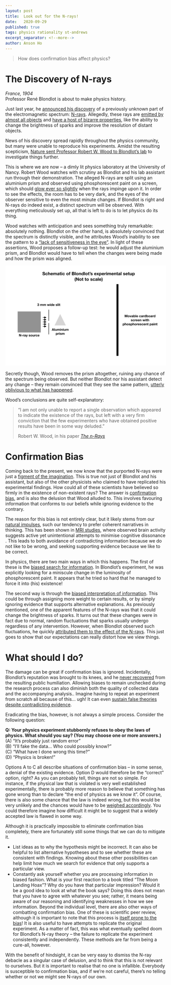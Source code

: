 ```yaml
---
layout: post
title:  Look out for the N-rays!
date:   2020-09-29
published: true
tags: physics rationality st-andrews
excerpt_separator: <!--more-->
author: Anson Ho
---
```


> How does confirmation bias affect physics? 

<!--more-->

# The Discovery of N-rays
*France, 1904*  
Professor René Blondlot is about to make physics history.

Just last year, he [announced his discovery](https://archive.org/details/nrayscollectiono00blonrich/page/n29/mode/2up) of a previously unknown part of the electromagnetic spectrum: [N-rays](https://www.wired.com/2014/09/fantastically-wrong-n-rays/)​. Allegedly, these rays are [emitted by almost all objects](https://doi.org/10.1119/1.11342) and [have a host of bizarre properties](https://doi.org/10.1119/1.10643), like the ability to change the brightness of sparks and improve the resolution of distant objects​.

News of his discovery spread rapidly throughout the physics community, but many were unable to reproduce his experiments. Amidst the resulting scepticism, [Nature sent Professor Robert W. Wood to Blondlot’s lab](https://www.theguardian.com/education/2004/sep/02/research.highereducation4) to investigate things further​.

This is where we are now – a dimly lit physics laboratory at the University of Nancy. Robert Wood watches with scrutiny as Blondlot and his lab assistant run through their demonstration. The alleged N-rays are split using an aluminium prism and observed using phosphorescent paint on a screen, which should [glow ever so slightly](https://www.skeptic.com/eskeptic/10-10-13/) when the rays impinge upon it​. In order to see the effects, the room has to be very dark, and the eyes of the observer sensitive to even the most minute changes​. If Blondlot is right and N-rays do indeed exist, a distinct spectrum will be observed​. With everything meticulously set up, all that is left to do is to let physics do its thing.

Wood watches with anticipation and sees something truly remarkable: absolutely nothing. Blondlot on the other hand, is absolutely convinced that the spectrum is distinctly visible, and he attributes Wood’s inability to see the pattern to a [“lack of sensitiveness in the eye”​](https://zenodo.org/record/1429443). In light of these assertions, Wood proposes a follow-up test: he would adjust the aluminium prism, and Blondlot would have to tell when the changes were being made and how the prism was aligned​.

![Schematic of Blondlot's experiment](/images/2020/Nray1_Experiment.png)

Secretly though, Wood removes the prism altogether, ruining any chance of the spectrum being observed​. But neither Blondlot nor his assistant detect any change – they remain convinced that they see the same pattern, [utterly oblivious to what has happened​](https://doi.org/10.2307/27757473).

Wood’s conclusions are quite self-explanatory:

> “I am not only unable to report a single observation which appeared to indicate the existence of the rays, but left with a very firm conviction that the few experimenters who have obtained positive results have been in some way deluded​.”
>
> Robert W. Wood, in his paper *[The n-Rays​](https://zenodo.org/record/1429443)*

# Confirmation Bias
Coming back to the present, we now know that the purported N-rays were just a [figment of the imagination​](https://doi.org/10.1119/1.2186333). This is true not just of Blondlot and his assistant, but also of the other physicists who claimed to have replicated his experimental findings. How could all of these scientists have believed so firmly in the existence of non-existent rays? The answer is [confirmation bias](https://www.globalcognition.org/confirmation-bias-3-cures/), and is also the delusion that Wood alluded to. This involves favouring information that conforms to our beliefs while ignoring evidence to the contrary​.

The reason for this bias is not entirely clear, but it likely stems from our [natural impulses​](https://effectiviology.com/confirmation-bias/#How_the_confirmation_bias_affects_people), such our tendency to prefer coherent narratives in thinking. This has been shown in [MRI studies](https://www.simplypsychology.org/confirmation-bias.html#imp), where observed brain activity suggests active yet unintentional attempts to minimise cognitive dissonance​. This leads to both avoidance of contradicting information because we do not like to be wrong, and seeking supporting evidence because we like to be correct​.

In physics, there are two main ways in which this happens. The first of these is the [biased search for information​](https://effectiviology.com/confirmation-bias/#How_the_confirmation_bias_affects_people). In Blondlot’s experiment, he was explicitly looking for a miniscule change in the luminosity of phosphorescent paint. It appears that he tried so hard that he managed to force it into (his) existence!

The second way is through the [biased interpretation of information​](https://doi.org/10.1006/obhd.1993.1044). This could be through assigning more weight to certain results, or by simply ignoring evidence that supports alternative explanations. As previously mentioned, one of the apparent features of the N-rays was that it could change the brightness of sparks​. It turns out that these changes were in fact due to normal, random fluctuations that sparks usually undergo regardless of any intervention​​. However, when Blondlot observed such fluctuations, he quickly [attributed them to the effect of the N-rays​](https://doi.org/10.2307/27757473). This just goes to show that our expectations can really distort how we view things.

# What should I do?
The damage can be great if confirmation bias is ignored. Incidentally, Blondlot’s reputation was brought to its knees, and he [never recovered](https://www.wired.com/2014/09/fantastically-wrong-n-rays/) from the resulting public humiliation​. Allowing biases to remain unchecked during the research process can also diminish both the quality of collected data and the accompanying analysis.. Imagine having to repeat an experiment from scratch all because of this… ugh! It can even [sustain false theories despite contradicting evidence​](https://nautil.us/issue/24/error/the-trouble-with-scientists).

Eradicating the bias, however, is not always a simple process. Consider the following question:

**Q: Your physics experiment stubbornly refuses to obey the laws of physics. What should you say? (You may choose one or more answers.)**  
(A) “It’s probably just random error”  
(B) “I’ll fake the data… Who could possibly know?”  
(C) “What have I done wrong this time?”  
(D) “Physics is broken!”  

Options A to C all describe situations of confirmation bias – in some sense, a denial of the existing evidence. Option D would therefore be the “correct” option, right? As you can probably tell, things are not so simple. For instance, if the physical law that is violated is very well established experimentally, there is probably more reason to believe that something has gone wrong than to declare “the end of physics as we know it”. Of course, there is also some chance that the law is indeed wrong, but this would be very unlikely and the chances would have to be [weighed accordingly​](https://doi.org/10.1037/h0076157). You could therefore imagine how difficult it might be to suggest that a widely accepted law is flawed in some way.

Although it is practically impossible to eliminate confirmation bias completely​, there are fortunately still some things that we can do to mitigate it.
- List ideas as to why the hypothesis might be incorrect​. It can also be helpful to list alternative hypotheses and to see whether these are consistent with findings. Knowing about these other possibilities can help limit how much we search for evidence that only supports a particular view.
- Constantly ask yourself whether you are processing information in biased fashion​. What is your first reaction to a book titled “The Moon Landing Hoax”? Why do you have that particular impression? Would it be a good idea to look at what the book says? Doing this does not mean that you have to agree with whatever you see; rather, it means being aware of our reasoning and identifying weaknesses in how we see information.
Beyond the individual level, there are also other ways of combatting confirmation bias. One of these is scientific peer review, although it is important to note that this process is [itself prone to the bias​](https://doi.org/10.1007/bf01173636)! It is also useful to have attempts to replicate the original experiment. As a matter of fact, this was what eventually spelled doom for Blondlot’s N-ray theory – the failure to replicate the experiment consistently and independently​. These methods are far from being a cure-all, however​.

With the benefit of hindsight, it can be very easy to dismiss the N-ray debacle as a singular case of delusion, and to think that this is not relevant to ourselves. But it is important to realise that no one is infallible. Everybody is susceptible to confirmation bias, and if we’re not careful, there’s no telling whether or not we might see N-rays of our own.
